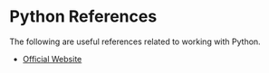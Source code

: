 # Python References

The following are useful references related to working with Python.

- [Official Website](https://www.python.org/)


